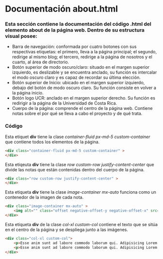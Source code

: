 # Documentación about.html

### Esta sección contiene la documentación del código .html del elemento about de la página web. Dentro de su estructura visual posee: 
*  Barra de navegación: conformada por cuatro botones con sus respectivas etiquetas: el primero, lleva a la página principal; el segundo, redirige al mismo blog; el tercero, redirige a la página de nosotros y el cuarto, al área de directorio.
*  Botón superior de modo oscuro/claro: situado en el margen superior izquierdo, es deslizable y se encuentra anclado, su función es intercalar el modo oscuro claro y es capaz de recordar su última elección.
*  Botón superior de Inicio: ubicado en el margen superior izquierdo, debajo del botón de modo oscuro claro. Su función consiste en volver a la página inicio.
*  Botón logo UCR: anclado en el margen superior derecho. Su función es redirigir a la página de la Universidad de Costa Rica.
*  Cuerpo de la página: comprende el centro de la página web. Contiene notas sobre el por qué se lleva a cabo el proyecto y de qué trata.

### Código
Esta etiquet **div** tiene la clase *container-fluid px-md-5 custom-container* que contiene todos los elementos de la página.
``` html
<div class="container-fluid px-md-5 custom-container" >   
</div>
```

Esta etiqeuta **div** tiene la clase *row custom-row justify-content-center* que divide las notas que están contenidas dentro del cuerpo de la página.
``` html
<div class="row custom-row justify-content-center" >   
</div>
```
Esta etiqueta **div** tiene la clase *image-container mx-auto* funciona como un contenedor de la imagen de cada nota.
``` html
<div class="image-container mx-auto" >
    <img alt="" class="offset negative-offset-y negative-offset-x" src="../../../assets/images/ab1.jpg" width="500" height="335">
</div>
```
Esta etiqueta **div** de la clase *col-xl custom-col* contiene el texto que se sitúa en el centro de la página y se despliega junto a las imágenes.
``` html
<div class="col-xl custom-col">
    <p>Esse anim sunt ad labore commodo laborum qui. Adipisicing Lorem dolor non culpa nisi quis deserunt qui nisi aliquip adipisicing. In duis aliqua laboris aliquip nostrud.</p>
    <p>Esse anim sunt ad labore commodo laborum qui. Adipisicing Lorem dolor non culpa nisi quis deserunt qui nisi aliquip adipisicing. In duis aliqua laboris aliquip nostrud.</p>
</div>
```
